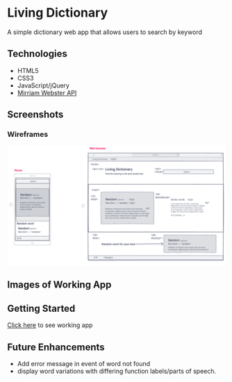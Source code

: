 # Living Dictionary

A simple dictionary web app that allows users to search by keyword

## Technologies
- HTML5
- CSS3
- JavaScript/jQuery
- [Mirriam Webster API](https://www.dictionaryapi.com/api/v3/references/collegiate/json/)

## Screenshots

### Wireframes
![screenshot](images/wire-frame.png)

## Images of Working App

## Getting Started
[Click here](#) to see working app

## Future Enhancements
- Add error message in event of word not found
- display word variations with differing function labels/parts of speech.
  